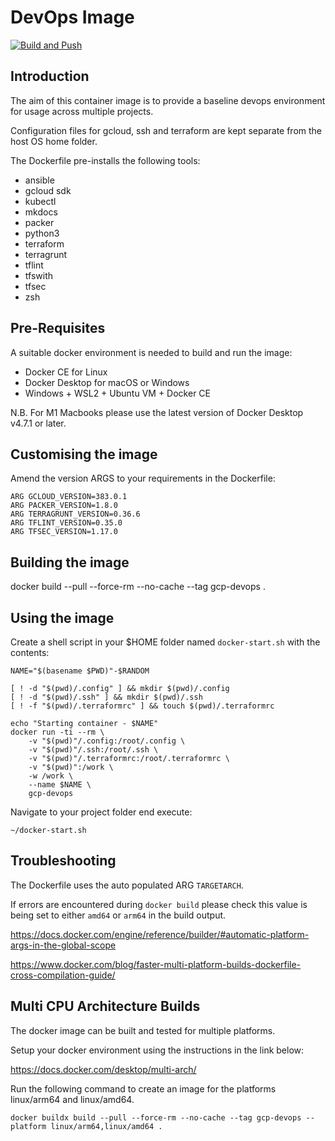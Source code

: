 # DevOps Image
[![Build and Push](https://github.com/nhsy/devops-image/actions/workflows/main.yml/badge.svg)](https://github.com/nhsy/gcp-devops-image/actions/workflows/main.yml)

## Introduction
The aim of this container image is to provide a baseline devops environment for usage across multiple projects.

Configuration files for gcloud, ssh and terraform are kept separate from the host OS home folder.

The Dockerfile pre-installs the following tools:

* ansible
* gcloud sdk
* kubectl
* mkdocs
* packer
* python3
* terraform
* terragrunt
* tflint
* tfswith
* tfsec
* zsh

## Pre-Requisites

A suitable docker environment is needed to build and run the image:
* Docker CE for Linux
* Docker Desktop for macOS or Windows
* Windows + WSL2 + Ubuntu VM + Docker CE 

N.B. For M1 Macbooks please use the latest version of Docker Desktop v4.7.1 or later.

## Customising the image
Amend the version ARGS to your requirements in the Dockerfile:

```text
ARG GCLOUD_VERSION=383.0.1
ARG PACKER_VERSION=1.8.0
ARG TERRAGRUNT_VERSION=0.36.6
ARG TFLINT_VERSION=0.35.0
ARG TFSEC_VERSION=1.17.0
```

## Building the image
docker build --pull --force-rm --no-cache --tag gcp-devops .

## Using the image
Create a shell script in your $HOME folder named `docker-start.sh` with the contents:
```shell
NAME="$(basename $PWD)"-$RANDOM

[ ! -d "$(pwd)/.config" ] && mkdir $(pwd)/.config
[ ! -d "$(pwd)/.ssh" ] && mkdir $(pwd)/.ssh
[ ! -f "$(pwd)/.terraformrc" ] && touch $(pwd)/.terraformrc

echo "Starting container - $NAME"
docker run -ti --rm \
    -v "$(pwd)"/.config:/root/.config \
    -v "$(pwd)"/.ssh:/root/.ssh \
    -v "$(pwd)"/.terraformrc:/root/.terraformrc \
    -v "$(pwd)":/work \
    -w /work \
    --name $NAME \
    gcp-devops
```
Navigate to your project folder end execute:
```shell
~/docker-start.sh
```

## Troubleshooting
The Dockerfile uses the auto populated ARG `TARGETARCH`.

If errors are encountered during `docker build` please check this value is being set to either `amd64` or `arm64` in the build output.

https://docs.docker.com/engine/reference/builder/#automatic-platform-args-in-the-global-scope

https://www.docker.com/blog/faster-multi-platform-builds-dockerfile-cross-compilation-guide/

## Multi CPU Architecture Builds
The docker image can be built and tested for multiple platforms.

Setup your docker environment using the instructions in the link below:

https://docs.docker.com/desktop/multi-arch/

Run the following command to create an image for the platforms linux/arm64 and linux/amd64.
```shell
docker buildx build --pull --force-rm --no-cache --tag gcp-devops --platform linux/arm64,linux/amd64 .
```
